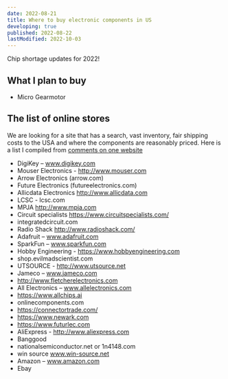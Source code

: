 ```yaml
---
date: 2022-08-21
title: Where to buy electronic components in US
developing: true
published: 2022-08-22
lastModified: 2022-10-03
---
```


Chip shortage updates for 2022!

## What I plan to buy

- Micro Gearmotor

## The list of online stores

We are looking for a site that has a search, vast inventory, fair shipping costs to the USA and where the components are reasonably priced. Here is a list I compiled from [comments on one website](https://www.build-electronic-circuits.com/buy-electronic-components/)

- DigiKey – www.digikey.com
- Mouser Electronics - http://www.mouser.com
- Arrow Electronics (arrow.com)
- Future Electronics (futureelectronics.com)
- Allicdata Electronics http://www.allicdata.com
- LCSC - lcsc.com
- MPJA http://www.mpja.com
- Circuit specialists https://www.circuitspecialists.com/ 
- integratedcircuit.com
- Radio Shack http://www.radioshack.com/
- Adafruit – www.adafruit.com
- SparkFun – www.sparkfun.com
- Hobby Engineering - https://www.hobbyengineering.com
- shop.evilmadscientist.com
- UTSOURCE - http://www.utsource.net
- Jameco – www.jameco.com
- http://www.fletcherelectronics.com
- All Electronics – www.allelectronics.com
- https://www.allchips.ai
- onlinecomponents.com
- https://connectortrade.com/
- https://www.newark.com
- https://www.futurlec.com
- AliExpress - http://www.aliexpress.com 
- Banggood
- nationalsemiconductor.net or 1n4148.com
- win source www.win-source.net
- Amazon – www.amazon.com
- Ebay
